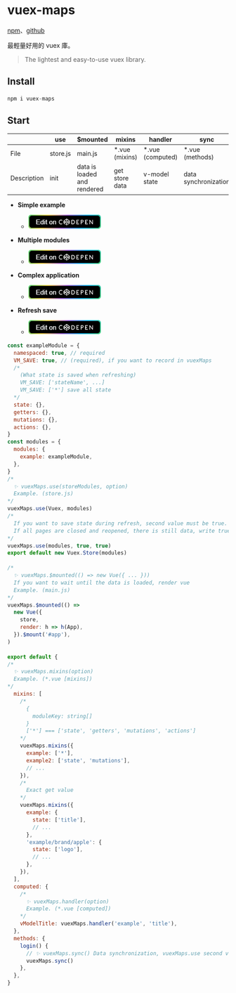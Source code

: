 # vuex-maps

[npm](https://www.npmjs.com/package/vuex-maps)、[github](https://github.com/yuu901688/vuex-maps)

最輕量好用的 vuex 庫。

> The lightest and easy-to-use vuex library.

## Install

```javascript
npm i vuex-maps
```

## Start

|             | use      | $mounted                    | mixins          | handler           | sync                 |
| ----------- | -------- | --------------------------- | --------------- | ----------------- | -------------------- |
| File        | store.js | main.js                     | \*.vue (mixins) | \*.vue (computed) | \*.vue (methods)     |
| Description | init     | data is loaded and rendered | get store data  | v-model state     | data synchronization |

- **Simple example**

  - [![edit on codepen](https://raw.githubusercontent.com/yuu901688/my-readme-resources/master/codepen-button.png)](https://codepen.io/yuu901688/pen/WNvbpQz)

- **Multiple modules**

  - [![edit on codepen](https://raw.githubusercontent.com/yuu901688/my-readme-resources/master/codepen-button.png)](https://codepen.io/yuu901688/pen/bGdNWGz)

- **Complex application**

  - [![edit on codepen](https://raw.githubusercontent.com/yuu901688/my-readme-resources/master/codepen-button.png)](https://codepen.io/yuu901688/pen/bGdNWNz)

- **Refresh save**
  - [![edit on codepen](https://raw.githubusercontent.com/yuu901688/my-readme-resources/master/codepen-button.png)](https://codepen.io/yuu901688/pen/wvaBeJW)

```javascript
const exampleModule = {
  namespaced: true, // required
  VM_SAVE: true, // (required), if you want to record in vuexMaps
  /*
    (What state is saved when refreshing)
    VM_SAVE: ['stateName', ...]
    VM_SAVE: ['*'] save all state
  */
  state: {},
  getters: {},
  mutations: {},
  actions: {},
}
const modules = {
  modules: {
    example: exampleModule,
  },
}
/*
  ✨ vuexMaps.use(storeModules, option)
  Example. (store.js)
*/
vuexMaps.use(Vuex, modules)
/*
  If you want to save state during refresh, second value must be true.
  If all pages are closed and reopened, there is still data, write true, default is false. (third value)
*/
vuexMaps.use(modules, true, true)
export default new Vuex.Store(modules)

/*
  ✨ vuexMaps.$mounted(() => new Vue({ ... })) 
  If you want to wait until the data is loaded, render vue
  Example. (main.js)
*/
vuexMaps.$mounted(() =>
  new Vue({
    store,
    render: h => h(App),
  }).$mount('#app'),
)

export default {
/*
  ✨ vuexMaps.mixins(option)
  Example. (*.vue [mixins])
*/
  mixins: [
    /*
      {
        moduleKey: string[]
      }
      ['*'] === ['state', 'getters', 'mutations', 'actions']
    */
    vuexMaps.mixins({
      example: ['*'],
      example2: ['state', 'mutations'],
      // ...
    }),
    /*
      Exact get value
    */
    vuexMaps.mixins({
      example: {
        state: ['title'],
        // ...
      },
      'example/brand/apple': {
        state: ['logo'],
        // ...
      },
    }),
  ],
  computed: {
    /*
      ✨ vuexMaps.handler(option)
      Example. (*.vue [computed])
    */
    vModelTitle: vuexMaps.handler('example', 'title'),
  },
  methods: {
    login() {
      // ✨ vuexMaps.sync() Data synchronization, vuexMaps.use second value must be true.
      vuexMaps.sync()
    },
  },
}
```

